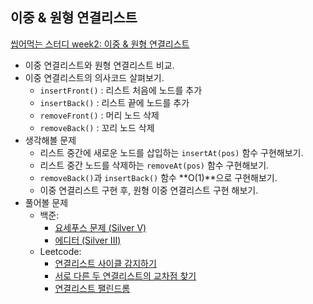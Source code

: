 ## 이중 & 원형 연결리스트
[씹어먹는 스터디 week2: 이중 & 원형 연결리스트](https://www.eubug.space/ko/devouring-study/week2/)

- 이중 연결리스트와 원형 연결리스트 비교.
- 이중 연결리스트의 의사코드 살펴보기.
  + `insertFront()` : 리스트 처음에 노드를 추가
  + `insertBack()` : 리스트 끝에 노드를 추가 
  + `removeFront()` : 머리 노드 삭제 
  + `removeBack()` : 꼬리 노드 삭제
- 생각해볼 문제
  + 리스트 중간에 새로운 노드를 삽입하는 `insertAt(pos)` 함수 구현해보기.
  + 리스트 중간 노드를 삭제하는 `removeAt(pos)` 함수 구현해보기.
  + `removeBack()`과 `insertBack()` 함수 **O(1)**으로 구현해보기.
  + 이중 연결리스트 구현 후, 원형 이중 연결리스트 구현 해보기.
- 풀어볼 문제
  + 백준: 
    - [요세푸스 문제 (Silver V)](https://www.acmicpc.net/problem/1158)
    - [에디터 (Silver III)](https://www.acmicpc.net/problem/1406)
  + Leetcode:
    - [연결리스트 사이클 감지하기](https://leetcode.com/problems/linked-list-cycle/)
    - [서로 다른 두 연결리스트의 교차점 찾기](https://leetcode.com/problems/intersection-of-two-linked-lists/)
    - [연결리스트 팰린드롬](https://leetcode.com/problems/palindrome-linked-list/)
